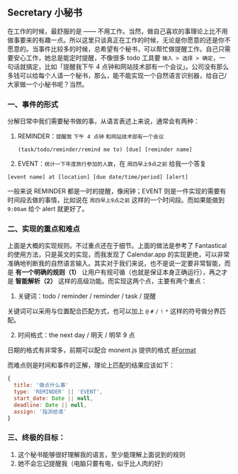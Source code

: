 ## Secretary 小秘书

在工作的时候，最舒服的是 —— 不用工作。当然，做自己喜欢的事理论上比不用做事要来的有趣一点。所以这里只谈真正在工作的时候，无论是你愿意的还是你不愿意的。当事件比较多的时候，总希望有个秘书，可以帮忙做提醒工作。自己只需要安心工作，她总是能定时提醒，不像很多 todo 工具要 `输入 > 选择 > 确定`，一句话就搞定，比如「提醒我下午 4 点钟和网站技术部有一个会议」。公司没有那么多钱可以给每个人请一个秘书，那么，能不能实现一个自然语言识别器，给自己/大家做一个小秘书呢？当然。

### 一、事件的形式

分解日常中我们需要秘书做的事，从语言表述上来说，通常会有两种：

1. REMINDER：`提醒我` `下午 4 点钟` `和网站技术部有一个会议`
 
   ```(task/todo/reminder/remind me to) [due] [reminder name]```
  
2. EVENT：`统计一下年度旅行参加的人数`，在 `周四早上9点之前` 给我一个答复

  ```[event name] at [location] [due date/time/period] [alert] ```
  
一般来说 REMINDER 都是一时的提醒，像闹钟；EVENT 则是一件实现的需要有时间段去做的事情，比如说在 `周四早上9点之前` 这样的一个时间段。而如果能做到 `9:00am` 给个 alert 就更好了。
  
### 二、实现的重点和难点

上面是大概的实现规则。不过重点还在于细节。上面的做法是参考了 Fantastical 的使用方法，只是英文的实现，而我发现了 Calendar.app 的实现更绝，可以非常准确地判断我的自然语言输入。其实对于我们来说，也不是说一定要非常智能，而是 **有一个明确的规则（1）** 让用户有规可循（也就是保证本身正确运行），再之才是 **智能解析（2）** 这样的高级功能。而实现这两个点，主要有两个重点：

1. 关键词：todo / reminder / reminder / task / 提醒

  关键词可以采用与位置配合匹配方式，也可以加上 `@` `#` `/` `!` `*` 这样的符号做分界匹配。
  
2. 时间格式：the next day / 明天 / 明早 9 点

  日期的格式有非常多，前期可以配合 monent.js 提供的格式 [#Format](http://momentjs.com/docs/#/displaying/format/)
  
而难点则是时间和事件的正解，理论上匹配的结果应该如下：

```js
{
  title: '做点什么事'
  type: 'REMINDER' || 'EVENT',
  start_date: Date || null,
  deadline: Date || null,
  assign: '指派给谁'
}
```
### 三、终极的目标：

1. 这个秘书能够很好理解我的语言，至少能理解上面说到的规则
2. 她不会忘记提醒我（电脑只要有电，似乎比人肉的好）





